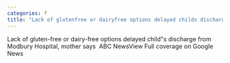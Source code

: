```yaml
---
categories: f
title: "Lack of glutenfree or dairyfree options delayed childs discharge from Modbury Hospital mother says  ABC News"
---
```

Lack of gluten-free or dairy-free options delayed child"s discharge from Modbury Hospital, mother says&nbsp;&nbsp;ABC NewsView Full coverage on Google News